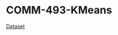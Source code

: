 # COMM-493-KMeans

[Dataset](https://www.kaggle.com/datasets/parisrohan/credit-score-classification)
